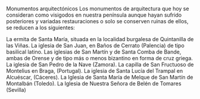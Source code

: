 Monumentos arquitectónicos
Los monumentos de arquitectura que hoy se consideran como visigodos en nuestra península aunque hayan sufrido posteriores y variadas restauraciones o solo se conserven ruinas de ellos, se reducen a los siguientes:


La ermita de Santa María, situada en la localidad burgalesa de Quintanilla de las Viñas.
La iglesia de San Juan, en Baños de Cerrato (Palencia) de tipo basilical latino.
Las iglesias de San Martín y de Santa Comba de Bande, ambas de Orense y de tipo más o menos bizantino en forma de cruz griega.
La iglesia de San Pedro de la Nave (Zamora).
La capilla de San Fructuoso de Montelius en Braga, (Portugal).
La iglesia de Santa Lucía del Trampal en Alcuéscar, (Cáceres).
La Iglesia de Santa María de Melque de San Martín de Montalbán (Toledo).
La Iglesia de Nuestra Señora de Belén de Tomares (Sevilla)
